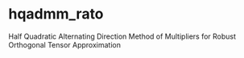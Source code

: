 # hqadmm_rato
 Half Quadratic Alternating Direction Method of Multipliers for Robust Orthogonal Tensor Approximation

